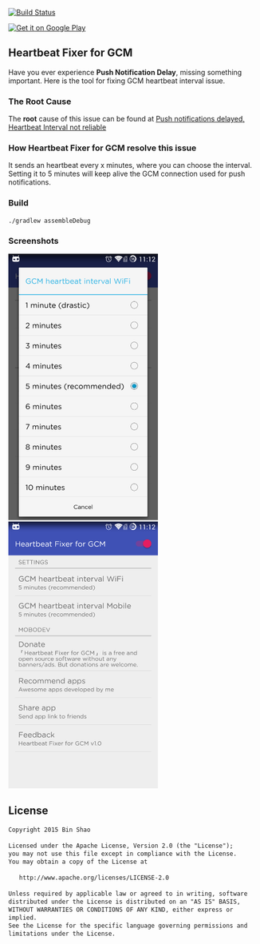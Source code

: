 
[![Build Status](https://travis-ci.org/shaobin0604/HeartbeatFixerForGCM.svg)](https://travis-ci.org/shaobin0604/HeartbeatFixerForGCM)

[![Get it on Google Play][2]][1]

## Heartbeat Fixer for GCM

Have you ever experience **Push Notification Delay**, missing something important. Here is the tool for fixing GCM heartbeat interval issue.

### The Root Cause

The **root** cause of this issue can be found at [Push notifications delayed, Heartbeat Interval not reliable](https://productforums.google.com/forum/#!msg/nexus/fslYqYrULto/lU2D3Qe1mugJ)

### How Heartbeat Fixer for GCM resolve this issue

It sends an heartbeat every x minutes, where you can choose the interval. Setting it to 5 minutes will keep alive the GCM connection used for push notifications.

### Build 

    ./gradlew assembleDebug

### Screenshots

<img src="snapshot/device-2015-03-24-231244.png" width="300px"/>
<img src="snapshot/device-2015-03-24-231306.png" width="300px"/>

License
-------

    Copyright 2015 Bin Shao

    Licensed under the Apache License, Version 2.0 (the "License");
    you may not use this file except in compliance with the License.
    You may obtain a copy of the License at

       http://www.apache.org/licenses/LICENSE-2.0

    Unless required by applicable law or agreed to in writing, software
    distributed under the License is distributed on an "AS IS" BASIS,
    WITHOUT WARRANTIES OR CONDITIONS OF ANY KIND, either express or implied.
    See the License for the specific language governing permissions and
    limitations under the License.



 [1]: https://play.google.com/store/apps/details?id=io.github.mobodev.heartbeatfixerforgcm
 [2]: http://www.android.com/images/brand/get_it_on_play_logo_small.png
